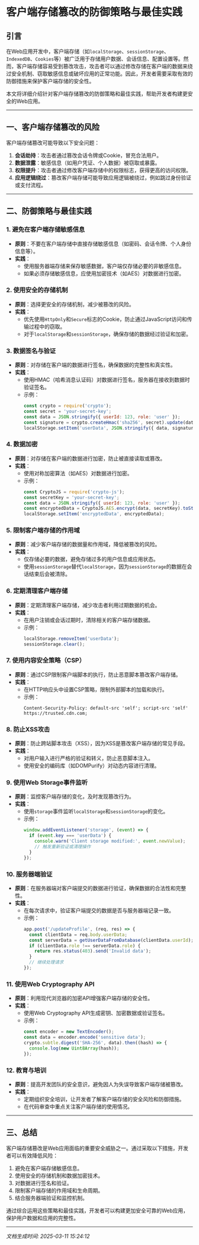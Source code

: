 # 客户端存储篡改的防御策略与最佳实践

## 引言

在Web应用开发中，客户端存储（如`localStorage`、`sessionStorage`、`IndexedDB`、`Cookies`等）被广泛用于存储用户数据、会话信息、配置设置等。然而，客户端存储容易受到篡改攻击，攻击者可以通过修改存储在客户端的数据来绕过安全机制、窃取敏感信息或破坏应用的正常功能。因此，开发者需要采取有效的防御措施来保护客户端存储的安全性。

本文将详细介绍针对客户端存储篡改的防御策略和最佳实践，帮助开发者构建更安全的Web应用。

---

## 一、客户端存储篡改的风险

客户端存储篡改可能导致以下安全问题：

1. **会话劫持**：攻击者通过篡改会话令牌或Cookie，冒充合法用户。
2. **数据泄露**：敏感信息（如用户凭证、个人数据）被窃取或暴露。
3. **权限提升**：攻击者通过修改客户端存储中的权限标志，获得更高的访问权限。
4. **应用逻辑绕过**：篡改客户端存储可能导致应用逻辑被绕过，例如跳过身份验证或支付流程。

---

## 二、防御策略与最佳实践

### 1. **避免在客户端存储敏感信息**
   - **原则**：不要在客户端存储中直接存储敏感信息（如密码、会话令牌、个人身份信息等）。
   - **实践**：
     - 使用服务器端存储来保存敏感数据，客户端仅存储必要的非敏感信息。
     - 如果必须存储敏感信息，应使用加密技术（如AES）对数据进行加密。

### 2. **使用安全的存储机制**
   - **原则**：选择更安全的存储机制，减少被篡改的风险。
   - **实践**：
     - 优先使用`HttpOnly`和`Secure`标志的Cookie，防止通过JavaScript访问和传输过程中的窃取。
     - 对于`localStorage`和`sessionStorage`，确保存储的数据经过验证和加密。

### 3. **数据签名与验证**
   - **原则**：对存储在客户端的数据进行签名，确保数据的完整性和真实性。
   - **实践**：
     - 使用HMAC（哈希消息认证码）对数据进行签名，服务器在接收到数据时验证签名。
     - 示例：
       ```javascript
       const crypto = require('crypto');
       const secret = 'your-secret-key';
       const data = JSON.stringify({ userId: 123, role: 'user' });
       const signature = crypto.createHmac('sha256', secret).update(data).digest('hex');
       localStorage.setItem('userData', JSON.stringify({ data, signature }));
       ```

### 4. **数据加密**
   - **原则**：对存储在客户端的数据进行加密，防止被直接读取或篡改。
   - **实践**：
     - 使用对称加密算法（如AES）对数据进行加密。
     - 示例：
       ```javascript
       const CryptoJS = require('crypto-js');
       const secretKey = 'your-secret-key';
       const data = JSON.stringify({ userId: 123, role: 'user' });
       const encryptedData = CryptoJS.AES.encrypt(data, secretKey).toString();
       localStorage.setItem('encryptedData', encryptedData);
       ```

### 5. **限制客户端存储的作用域**
   - **原则**：减少客户端存储的数据量和作用域，降低被篡改的风险。
   - **实践**：
     - 仅存储必要的数据，避免存储过多的用户信息或应用状态。
     - 使用`sessionStorage`替代`localStorage`，因为`sessionStorage`的数据在会话结束后会被清除。

### 6. **定期清理客户端存储**
   - **原则**：定期清理客户端存储，减少攻击者利用过期数据的机会。
   - **实践**：
     - 在用户注销或会话过期时，清除相关的客户端存储数据。
     - 示例：
       ```javascript
       localStorage.removeItem('userData');
       sessionStorage.clear();
       ```

### 7. **使用内容安全策略（CSP）**
   - **原则**：通过CSP限制客户端脚本的执行，防止恶意脚本篡改客户端存储。
   - **实践**：
     - 在HTTP响应头中设置CSP策略，限制外部脚本的加载和执行。
     - 示例：
       ```
       Content-Security-Policy: default-src 'self'; script-src 'self' https://trusted.cdn.com;
       ```

### 8. **防止XSS攻击**
   - **原则**：防止跨站脚本攻击（XSS），因为XSS是篡改客户端存储的常见手段。
   - **实践**：
     - 对用户输入进行严格的验证和转义，防止恶意脚本注入。
     - 使用安全的编码库（如DOMPurify）对动态内容进行清理。

### 9. **使用Web Storage事件监听**
   - **原则**：监控客户端存储的变化，及时发现篡改行为。
   - **实践**：
     - 使用`storage`事件监听`localStorage`和`sessionStorage`的变化。
     - 示例：
       ```javascript
       window.addEventListener('storage', (event) => {
         if (event.key === 'userData') {
           console.warn('Client storage modified:', event.newValue);
           // 触发重新验证或清理操作
         }
       });
       ```

### 10. **服务器端验证**
   - **原则**：在服务器端对客户端提交的数据进行验证，确保数据的合法性和完整性。
   - **实践**：
     - 在每次请求中，验证客户端提交的数据是否与服务器端记录一致。
     - 示例：
       ```javascript
       app.post('/updateProfile', (req, res) => {
         const clientData = req.body.userData;
         const serverData = getUserDataFromDatabase(clientData.userId);
         if (clientData.role !== serverData.role) {
           return res.status(403).send('Invalid data');
         }
         // 继续处理请求
       });
       ```

### 11. **使用Web Cryptography API**
   - **原则**：利用现代浏览器的加密API增强客户端存储的安全性。
   - **实践**：
     - 使用Web Cryptography API生成密钥、加密数据或验证签名。
     - 示例：
       ```javascript
       const encoder = new TextEncoder();
       const data = encoder.encode('sensitive data');
       crypto.subtle.digest('SHA-256', data).then((hash) => {
         console.log(new Uint8Array(hash));
       });
       ```

### 12. **教育与培训**
   - **原则**：提高开发团队的安全意识，避免因人为失误导致客户端存储被篡改。
   - **实践**：
     - 定期组织安全培训，让开发者了解客户端存储的安全风险和防御措施。
     - 在代码审查中重点关注客户端存储的使用情况。

---

## 三、总结

客户端存储篡改是Web应用面临的重要安全威胁之一。通过采取以下措施，开发者可以有效降低风险：
1. 避免在客户端存储敏感信息。
2. 使用安全的存储机制和数据加密技术。
3. 对数据进行签名和验证。
4. 限制客户端存储的作用域和生命周期。
5. 结合服务器端验证和监控机制。

通过综合运用这些策略和最佳实践，开发者可以构建更加安全可靠的Web应用，保护用户数据和应用的完整性。

---

*文档生成时间: 2025-03-11 15:24:12*






















